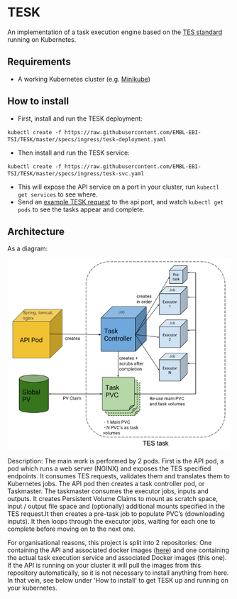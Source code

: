 # TESK
An implementation of a task execution engine based on the [TES standard](https://github.com/ga4gh/task-execution-schemas) running on Kubernetes. 

## Requirements
 - A working Kubernetes cluster (e.g. [Minikube](https://github.com/kubernetes/minikube))

## How to install
 - First, install and run the TESK deployment: 
```
kubectl create -f https://raw.githubusercontent.com/EMBL-EBI-TSI/TESK/master/specs/ingress/tesk-deployment.yaml
```
 - Then install and run the TESK service:
```
kubectl create -f https://raw.githubusercontent.com/EMBL-EBI-TSI/TESK/master/specs/ingress/tesk-svc.yaml
```
 - This will expose the API service on a port in your cluster, run `kubectl get services` to see where.
 - Send an [example TESK request](https://github.com/EMBL-EBI-TSI/TESK/blob/master/specs/task_example.json) to the api port, and watch `kubectl get pods` to see the tasks appear and complete.
 
 ## Architecture
As a diagram:

![TESK architecture](docs/architecture.png)

Description: The main work is performed by 2 pods. First is the API pod, a pod which runs a web server (NGINX) and exposes the TES specified endpoints. It consumes TES requests, validates them and translates them to Kubernetes jobs. The API pod then creates a task controller pod, or Taskmaster. The taskmaster consumes the executor jobs, inputs and outputs. It creates Persistent Volume Claims to mount as scratch space, input / output file space and (optionally) additional mounts specified in the TES request.It then creates a pre-task job to populate PVC’s (downloading inputs). It then loops through the executor jobs, waiting for each one to complete before moving on to the next one.

For organisational reasons, this project is split into 2 repositories: One containing the API and associated docker images ([here](https://github.com/EMBL-EBI-TSI/tesk-api)) and one containing the actual task execution service and associated Docker images (this one). If the API is running on your cluster it will pull the images from this repository automatically, so it is not necessary to install anything from here. In that vein, see below under 'How to install' to get TESK up and running on your kubernetes.
